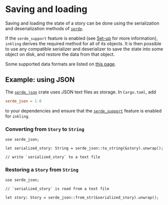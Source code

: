 # Saving and loading

Saving and loading the state of a story can be done using the serialization and 
deserialization methods of [`serde`](https://serde.rs). 

If the `serde_support` feature is enabled (see [Set-up][serde_support]
for more information), `inkling` derives the required method for all of its objects. 
It is then possible to use any compatible serializer and deserializer to save the 
state into some object on disk, and restore the data from that object. 

Some supported data formats are listed on [this page](https://serde.rs/#data-formats).


## Example: using JSON

The [`serde_json`](https://github.com/serde-rs/json) crate uses JSON text files as storage. 
In `Cargo.toml`, add 

```toml
serde_json = 1.0
```

to your dependencies and ensure that the [`serde_support`][serde_support] feature 
is enabled for `inkling`.

### Converting from `Story` to `String`

```rust,ignore
use serde_json;

let serialized_story: String = serde_json::to_string(&story).unwrap();

// write `serialized_story` to a text file
```

### Restoring a `Story` from `String`

```rust,ignore
use serde_json;

// `serialized_story` is read from a text file

let story: Story = serde_json::from_str(&serialized_story).unwrap();
```

[serde_support]: set-up.md#adding-serde-support